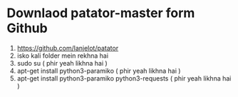 # Downlaod patator-master form Github

1. https://github.com/lanjelot/patator
2. isko kali folder mein rekhna hai
3. sudo su ( phir yeah likhna hai )
4. apt-get install python3-paramiko ( phir yeah likhna hai )
5. apt-get install python3-paramiko python3-requests ( phir yeah likhna hai )
